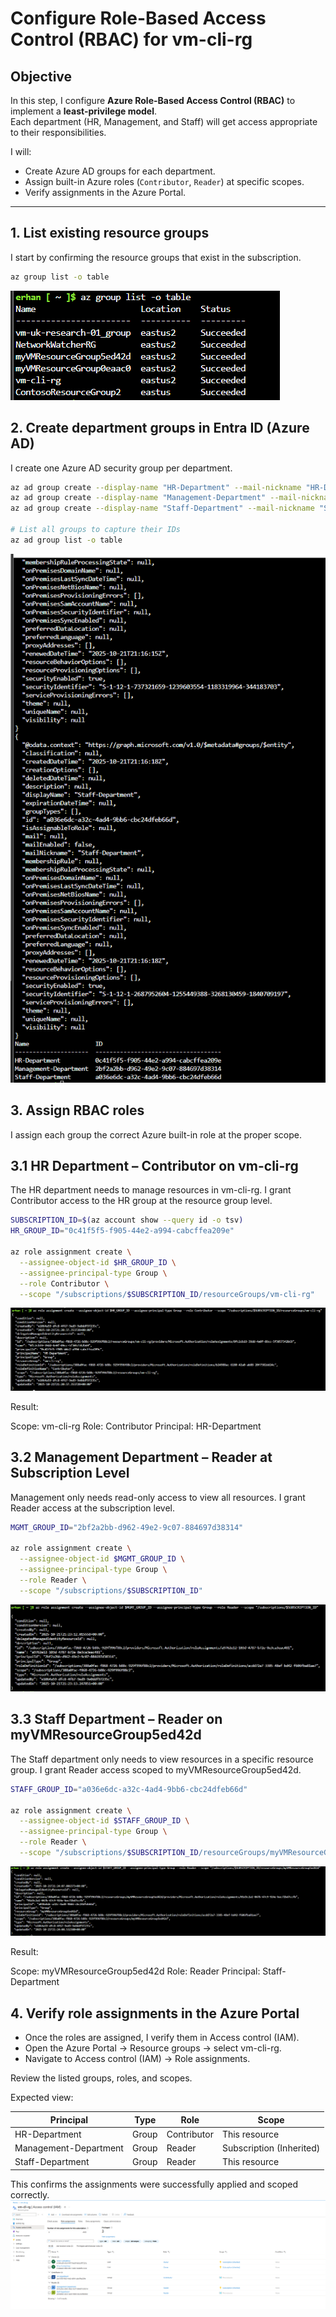 # Configure Role-Based Access Control (RBAC) for vm-cli-rg

## Objective

In this step, I configure **Azure Role-Based Access Control (RBAC)** to implement a **least-privilege model**.  
Each department (HR, Management, and Staff) will get access appropriate to their responsibilities.

I will:
- Create Azure AD groups for each department.
- Assign built-in Azure roles (`Contributor`, `Reader`) at specific scopes.
- Verify assignments in the Azure Portal.

---

## 1. List existing resource groups

I start by confirming the resource groups that exist in the subscription.

```bash
az group list -o table
```
![Validation Passed](../images/27.List-recource-group.png)

## 2. Create department groups in Entra ID (Azure AD)

I create one Azure AD security group per department.

```bash
az ad group create --display-name "HR-Department" --mail-nickname "HR-Department"
az ad group create --display-name "Management-Department" --mail-nickname "Management-Department"
az ad group create --display-name "Staff-Department" --mail-nickname "Staff-Department"

# List all groups to capture their IDs
az ad group list -o table
```
![Validation Passed](../images/28.create-department-group.png)

## 3. Assign RBAC roles

I assign each group the correct Azure built-in role at the proper scope.

## 3.1 HR Department – Contributor on vm-cli-rg

The HR department needs to manage resources in vm-cli-rg.
I grant Contributor access to the HR group at the resource group level.

```bash
SUBSCRIPTION_ID=$(az account show --query id -o tsv)
HR_GROUP_ID="0c41f5f5-f905-44e2-a994-cabcffea209e"

az role assignment create \
  --assignee-object-id $HR_GROUP_ID \
  --assignee-principal-type Group \
  --role Contributor \
  --scope "/subscriptions/$SUBSCRIPTION_ID/resourceGroups/vm-cli-rg"
```
![Validation Passed](../images/29.HR-role-create.png)

Result:

Scope: vm-cli-rg
Role: Contributor
Principal: HR-Department

## 3.2 Management Department – Reader at Subscription Level

Management only needs read-only access to view all resources.
I grant Reader access at the subscription level.

```bash
MGMT_GROUP_ID="2bf2a2bb-d962-49e2-9c07-884697d38314"

az role assignment create \
  --assignee-object-id $MGMT_GROUP_ID \
  --assignee-principal-type Group \
  --role Reader \
  --scope "/subscriptions/$SUBSCRIPTION_ID"
```
![Validation Passed](../images/30.Management-role-create.png)

## 3.3 Staff Department – Reader on myVMResourceGroup5ed42d

The Staff department only needs to view resources in a specific resource group.
I grant Reader access scoped to myVMResourceGroup5ed42d.

```bash
STAFF_GROUP_ID="a036e6dc-a32c-4ad4-9bb6-cbc24dfeb66d"

az role assignment create \
  --assignee-object-id $STAFF_GROUP_ID \
  --assignee-principal-type Group \
  --role Reader \
  --scope "/subscriptions/$SUBSCRIPTION_ID/resourceGroups/myVMResourceGroup5ed42d"
```
![Validation Passed](../images/31.staff-role-create.png)

Result:

Scope: myVMResourceGroup5ed42d
Role: Reader
Principal: Staff-Department

## 4. Verify role assignments in the Azure Portal

- Once the roles are assigned, I verify them in Access control (IAM).
- Open the Azure Portal → Resource groups → select vm-cli-rg.
- Navigate to Access control (IAM) → Role assignments.

Review the listed groups, roles, and scopes.

Expected view:

| Principal             | Type  | Role        | Scope                    |
| --------------------- | ----- | ----------- | ------------------------ |
| HR-Department         | Group | Contributor | This resource            |
| Management-Department | Group | Reader      | Subscription (Inherited) |
| Staff-Department      | Group | Reader      | This resource            |


This confirms the assignments were successfully applied and scoped correctly.
![Validation Passed](../images/32.role-assignment-verify.png)


